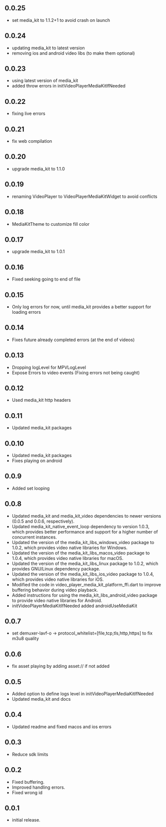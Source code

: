 ## 0.0.25
* set media_kit to 1.1.2+1 to avoid crash on launch
## 0.0.24
* updating media_kit to latest version
* removing ios and android video libs (to make them optional)

## 0.0.23
* using latest version of media_kit
* added throw errors in initVideoPlayerMediaKitIfNeeded
## 0.0.22
* fixing live errors
## 0.0.21
* fix web compilation
## 0.0.20
* upgrade media_kit to 1.1.0
## 0.0.19
* renaming VideoPlayer to VideoPlayerMediaKitWidget to avoid conflicts
## 0.0.18
* MediaKitTheme to customize fill color
## 0.0.17
* upgrade media_kit to 1.0.1
## 0.0.16
* Fixed seeking going to end of file
## 0.0.15
* Only log errors for now, until media_kit provides a better support for loading errors
## 0.0.14
* Fixes future already completed errors (at the end of videos)
## 0.0.13
* Dropping logLevel for MPVLogLevel
* Expose Errors to video events (Fixing errors not being caught)
## 0.0.12
* Used media_kit http headers
## 0.0.11
* Updated media_kit packages 
## 0.0.10
* Updated media_kit packages 
* Fixes playing on android 
## 0.0.9
* Added set looping

## 0.0.8
* Updated media_kit and media_kit_video dependencies to newer versions (0.0.5 and 0.0.6, respectively).
* Updated media_kit_native_event_loop dependency to version 1.0.3, which provides better performance and support for a higher number of concurrent instances.
* Updated the version of the media_kit_libs_windows_video package to 1.0.2, which provides video native libraries for Windows.
* Updated the version of the media_kit_libs_macos_video package to 1.0.4, which provides video native libraries for macOS.
* Updated the version of the media_kit_libs_linux package to 1.0.2, which provides GNU/Linux dependency package.
* Updated the version of the media_kit_libs_ios_video package to 1.0.4, which provides video native libraries for iOS.
* Modified the code in video_player_media_kit_platform_ffi.dart to improve buffering behavior during video playback.
* Added instructions for using the media_kit_libs_android_video package to provide video native libraries for Android.
* initVideoPlayerMediaKitIfNeeded added androidUseMediaKit
## 0.0.7

* set demuxer-lavf-o -> protocol_whitelist=[file,tcp,tls,http,https] to fix m3u8 quality
  

## 0.0.6

* fix asset playing by adding asset:// if not added

## 0.0.5

* Added option to define logs level in initVideoPlayerMediaKitIfNeeded
* Updated media_kit and docs
  
## 0.0.4

* Updated readme and fixed macos and ios errors
  
## 0.0.3

* Reduce sdk limits 
  
  
## 0.0.2

* Fixed buffering.
* Improved handling errors.
* Fixed wrong id

## 0.0.1

* initial release.